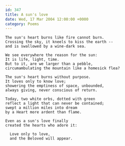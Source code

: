 ```yaml
---
id: 347
title: A sun's love
date: Wed, 17 Mar 2004 12:00:00 +0000
category: Poems
---
```


    The sun's heart burns like fire cannot burn.  
    Crossing the sky, it kneels to kiss the earth --  
    and is swallowed by a wine-dark sea.

    We see everywhere the reason for the sun:  
    It is life, light, time.  
    But to it, are we larger than a pebble,  
    circumambulating the mountain like a homesick flea?

    The sun's heart burns without purpose.  
    It loves only to know love;  
    showering the emptiness of space, unbounded,  
    always giving, never conscious of return.

    Today, two white orbs, dotted with green  
    reflect a light that can never be contained;  
    swept a million miles into dream  
    by a Heart more ardent than flame.

    Even as a sun's love finally  
    created the hearts who adore it:

      Love only to love,  
      and the Beloved will appear.



